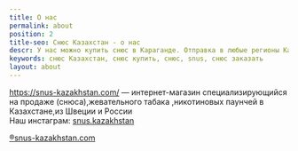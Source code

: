 ```yaml
---
title: О нас
permalink: about
position: 2
title-seo: Снюс Казахстан - о нас
descr: У нас можно купить снюс в Караганде. Отправка в любые регионы Казахстана
keywords: снюс Казахстан, снюс купить, снюс, snus, снюс заказать
layout: about
---
```


https://snus-kazakhstan.com/ — интернет-магазин специализирующийся на продаже (снюса),жевательного табака ,никотиновых паунчей в Казахстане,из Швеции и России<br>
Наш инстаграм: <a href="//www.instagram.com/snus.kazakhstan/">snus.kazakhstan</a>

[&#174;snus-kazakhstan.com](https://snus-kazakhstan.com/)